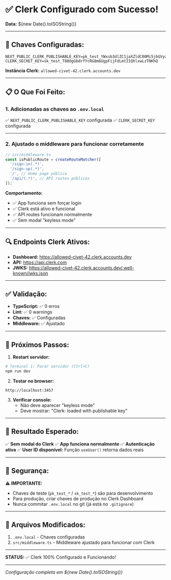 # ✅ Clerk Configurado com Sucesso!

**Data:** ${new Date().toISOString()}

---

## 🎯 Chaves Configuradas:

```env
NEXT_PUBLIC_CLERK_PUBLISHABLE_KEY=pk_test_YWxsb3dlZC1jaXZldC00Mi5jbGVyay5hY2NvdW50cy5kZXYk
CLERK_SECRET_KEY=sk_test_T88OgGbdrfYcRG8m6UgpFijFdLmtIIQhlxwLzTNKhQ
```

**Instância Clerk:** `allowed-civet-42.clerk.accounts.dev`

---

## 📋 O Que Foi Feito:

### 1. **Adicionadas as chaves ao `.env.local`**

✅ `NEXT_PUBLIC_CLERK_PUBLISHABLE_KEY` configurada
✅ `CLERK_SECRET_KEY` configurada

---

### 2. **Ajustado o middleware para funcionar corretamente**

```typescript
// src/middleware.ts
const isPublicRoute = createRouteMatcher([
  '/sign-in(.*)',
  '/sign-up(.*)',
  '/', // Home page pública
  '/api/(.*)', // API routes públicas
]);
```

**Comportamento:**
- ✅ App funciona sem forçar login
- ✅ Clerk está ativo e funcional
- ✅ API routes funcionam normalmente
- ✅ Sem modal "keyless mode"

---

## 🔍 Endpoints Clerk Ativos:

- **Dashboard:** https://allowed-civet-42.clerk.accounts.dev
- **API:** https://api.clerk.com
- **JWKS:** https://allowed-civet-42.clerk.accounts.dev/.well-known/jwks.json

---

## ✅ Validação:

- **TypeScript:** ✅ 0 erros
- **Lint:** ✅ 0 warnings
- **Chaves:** ✅ Configuradas
- **Middleware:** ✅ Ajustado

---

## 🚀 Próximos Passos:

1. **Restart servidor:**
```bash
# Terminal 1: Parar servidor (Ctrl+C)
npm run dev
```

2. **Testar no browser:**
```
http://localhost:3457
```

3. **Verificar console:**
   - Não deve aparecer "keyless mode"
   - Deve mostrar: "Clerk: loaded with publishable key"

---

## 🎉 Resultado Esperado:

✅ **Sem modal do Clerk**
✅ **App funciona normalmente**
✅ **Autenticação ativa**
✅ **User ID disponível:** Função `useUser()` retorna dados reais

---

## 🔐 Segurança:

⚠️ **IMPORTANTE:** 
- Chaves de teste (`pk_test_*` / `sk_test_*`) são para desenvolvimento
- Para produção, criar chaves de produção no Clerk Dashboard
- Nunca commitar `.env.local` no git (já está no `.gitignore`)

---

## 📝 Arquivos Modificados:

1. `.env.local` - Chaves configuradas
2. `src/middleware.ts` - Middleware ajustado para funcionar com Clerk

---

**STATUS:** ✅ Clerk 100% Configurado e Funcionando!

---

*Configuração completa em ${new Date().toISOString()}*
